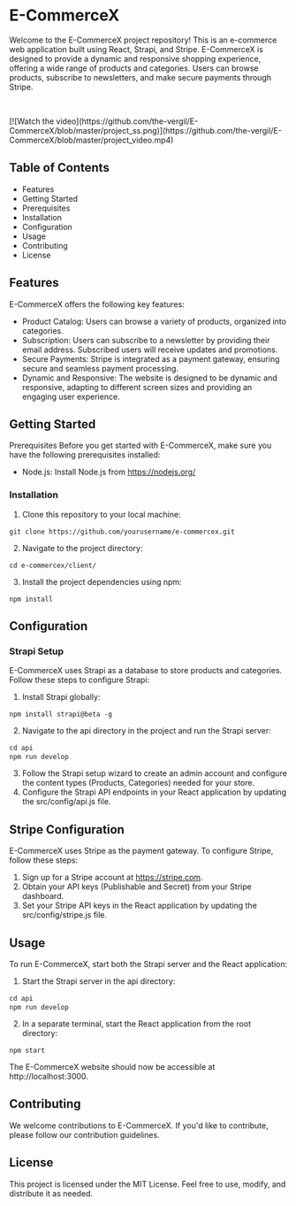 # E-CommerceX

Welcome to the E-CommerceX project repository! This is an e-commerce web application built using React, Strapi, and Stripe. E-CommerceX is designed to provide a dynamic and responsive shopping experience, offering a wide range of products and categories. Users can browse products, subscribe to newsletters, and make secure payments through Stripe.
<p>&nbsp;</p>
[![Watch the video](https://github.com/the-vergil/E-CommerceX/blob/master/project_ss.png)](https://github.com/the-vergil/E-CommerceX/blob/master/project_video.mp4)

## Table of Contents
- Features
- Getting Started
- Prerequisites
- Installation
- Configuration
- Usage
- Contributing
- License

## Features
E-CommerceX offers the following key features:
- Product Catalog: Users can browse a variety of products, organized into categories.
- Subscription: Users can subscribe to a newsletter by providing their email address. Subscribed users will receive updates and promotions.
- Secure Payments: Stripe is integrated as a payment gateway, ensuring secure and seamless payment processing.
- Dynamic and Responsive: The website is designed to be dynamic and responsive, adapting to different screen sizes and providing an engaging user experience.

## Getting Started
Prerequisites
Before you get started with E-CommerceX, make sure you have the following prerequisites installed:

- Node.js: Install Node.js from https://nodejs.org/

### Installation
1. Clone this repository to your local machine:
```
git clone https://github.com/yourusername/e-commercex.git
```
2. Navigate to the project directory:
```
cd e-commercex/client/
```
3. Install the project dependencies using npm:
```
npm install
```

## Configuration
### Strapi Setup
E-CommerceX uses Strapi as a database to store products and categories. Follow these steps to configure Strapi:
1. Install Strapi globally:
```
npm install strapi@beta -g
```
2. Navigate to the api directory in the project and run the Strapi server:
```
cd api
npm run develop
```
3. Follow the Strapi setup wizard to create an admin account and configure the content types (Products, Categories) needed for your store.
4. Configure the Strapi API endpoints in your React application by updating the src/config/api.js file.

## Stripe Configuration
E-CommerceX uses Stripe as the payment gateway. To configure Stripe, follow these steps:
1. Sign up for a Stripe account at https://stripe.com.
2. Obtain your API keys (Publishable and Secret) from your Stripe dashboard.
3. Set your Stripe API keys in the React application by updating the src/config/stripe.js file.

## Usage
To run E-CommerceX, start both the Strapi server and the React application:
1. Start the Strapi server in the api directory:
```
cd api
npm run develop
```
2. In a separate terminal, start the React application from the root directory:
```
npm start
```
The E-CommerceX website should now be accessible at http://localhost:3000.

## Contributing
We welcome contributions to E-CommerceX. If you'd like to contribute, please follow our contribution guidelines.

## License
This project is licensed under the MIT License. Feel free to use, modify, and distribute it as needed.
